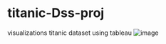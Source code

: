# titanic-Dss-proj
visualizations titanic dataset using tableau
![image](https://user-images.githubusercontent.com/128128556/230768489-e52aba8c-8696-4399-ad5d-2bfcce6c3d03.png)

